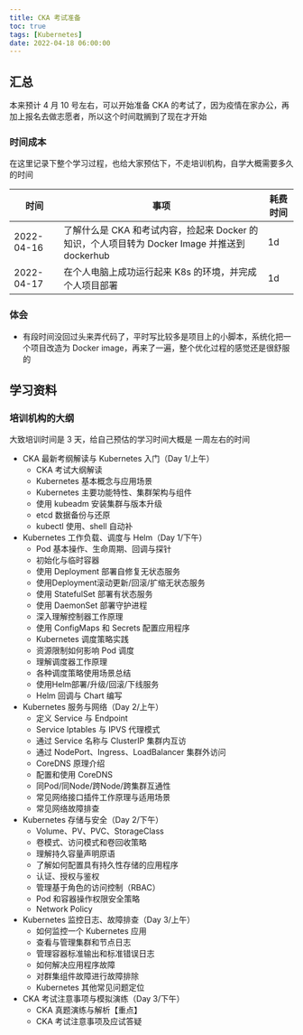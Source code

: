 ```yaml
---
title: CKA 考试准备
toc: true
tags: [Kubernetes]
date: 2022-04-18 06:00:00
---
```

## 汇总

本来预计 4 月 10 号左右，可以开始准备 CKA 的考试了，因为疫情在家办公，再加上报名去做志愿者，所以这个时间耽搁到了现在才开始

### 时间成本

在这里记录下整个学习过程，也给大家预估下，不走培训机构，自学大概需要多久的时间

| 时间 | 事项 | 耗费时间 |
|---|---|---|
| 2022-04-16 | 了解什么是 CKA 和考试内容，捡起来 Docker 的知识，个人项目转为 Docker Image 并推送到 dockerhub |  1d |
| 2022-04-17 | 在个人电脑上成功运行起来 K8s 的环境，并完成个人项目部署 | 1d |

### 体会

- 有段时间没回过头来弄代码了，平时写比较多是项目上的小脚本，系统化把一个项目改造为 Docker image，再来了一遍，整个优化过程的感觉还是很舒服的

## 学习资料

### 培训机构的大纲

大致培训时间是 3 天，给自己预估的学习时间大概是 一周左右的时间

- CKA 最新考纲解读与 Kubernetes 入门（Day 1/上午）
  - CKA 考试大纲解读
  - Kubernetes 基本概念与应用场景
  - Kubernetes 主要功能特性、集群架构与组件
  - 使用 kubeadm 安装集群与版本升级
  - etcd 数据备份与还原
  - kubectl 使用、shell 自动补
- Kubernetes 工作负载、调度与 Helm（Day 1/下午）
  - Pod 基本操作、生命周期、回调与探针
  - 初始化与临时容器
  - 使用 Deployment 部署自修复无状态服务
  - 使用Deployment滚动更新/回滚/扩缩无状态服务
  - 使用 StatefulSet 部署有状态服务
  - 使用 DaemonSet 部署守护进程
  - 深入理解控制器工作原理
  - 使用 ConfigMaps 和 Secrets 配置应用程序
  - Kubernetes 调度策略实践
  - 资源限制如何影响 Pod 调度
  - 理解调度器工作原理
  - 各种调度策略使用场景总结
  - 使用Helm部署/升级/回滚/下线服务
  - Helm 回调与 Chart 编写
- Kubernetes 服务与网络（Day 2/上午）
  - 定义 Service 与 Endpoint
  - Service Iptables 与 IPVS 代理模式
  - 通过 Service 名称与 ClusterIP 集群内互访
  - 通过 NodePort、Ingress、LoadBalancer 集群外访问
  - CoreDNS 原理介绍
  - 配置和使用 CoreDNS
  - 同Pod/同Node/跨Node/跨集群互通性
  - 常见网络接口插件工作原理与适用场景
  - 常见网络故障排查
- Kubernetes 存储与安全（Day 2/下午）
  - Volume、PV、PVC、StorageClass
  - 卷模式、访问模式和卷回收策略
  - 理解持久容量声明原语
  - 了解如何配置具有持久性存储的应用程序
  - 认证、授权与鉴权
  - 管理基于角色的访问控制（RBAC）
  - Pod 和容器操作权限安全策略
  - Network Policy
- Kubernetes 监控日志、故障排查（Day 3/上午）
  - 如何监控一个 Kubernetes 应用
  - 查看与管理集群和节点日志
  - 管理容器标准输出和标准错误日志
  - 如何解决应用程序故障
  - 对群集组件故障进行故障排除
  - Kubernetes 其他常见问题定位
- CKA 考试注意事项与模拟演练（Day 3/下午）
  - CKA 真题演练与解析【重点】
  - CKA 考试注意事项及应试答疑
